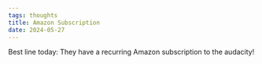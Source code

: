 ```yaml
---
tags: thoughts
title: Amazon Subscription
date: 2024-05-27
---
```


Best line today: They have a recurring Amazon subscription to the audacity!
